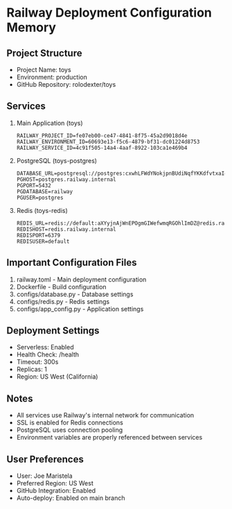 # Railway Deployment Configuration Memory

## Project Structure
- Project Name: toys
- Environment: production
- GitHub Repository: rolodexter/toys

## Services
1. Main Application (toys)
   ```
   RAILWAY_PROJECT_ID=fe07eb00-ce47-4841-8f75-45a2d9018d4e
   RAILWAY_ENVIRONMENT_ID=60693e13-f5c6-4879-bf31-dc01224d8753
   RAILWAY_SERVICE_ID=4c91f505-14a4-4aaf-8922-103ca1e469b4
   ```

2. PostgreSQL (toys-postgres)
   ```
   DATABASE_URL=postgresql://postgres:cxwhLFWdYNokjpnBUdiNqfYKKdfvtxaI@postgres.railway.internal:5432/railway
   PGHOST=postgres.railway.internal
   PGPORT=5432
   PGDATABASE=railway
   PGUSER=postgres
   ```

3. Redis (toys-redis)
   ```
   REDIS_URL=redis://default:aXYyjnAjWnEPOgmGIWefwmqRGOhlImDZ@redis.railway.internal:6379
   REDISHOST=redis.railway.internal
   REDISPORT=6379
   REDISUSER=default
   ```

## Important Configuration Files
1. railway.toml - Main deployment configuration
2. Dockerfile - Build configuration
3. configs/database.py - Database settings
4. configs/redis.py - Redis settings
5. configs/app_config.py - Application settings

## Deployment Settings
- Serverless: Enabled
- Health Check: /health
- Timeout: 300s
- Replicas: 1
- Region: US West (California)

## Notes
- All services use Railway's internal network for communication
- SSL is enabled for Redis connections
- PostgreSQL uses connection pooling
- Environment variables are properly referenced between services

## User Preferences
- User: Joe Maristela
- Preferred Region: US West
- GitHub Integration: Enabled
- Auto-deploy: Enabled on main branch

